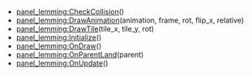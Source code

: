 - [panel_lemming:CheckCollision](nil)()
- [panel_lemming:DrawAnimation](nil)(animation, frame, rot, flip_x, relative)
- [panel_lemming:DrawTile](nil)(tile_x, tile_y, rot)
- [panel_lemming:Initialize](nil)()
- [panel_lemming:OnDraw](nil)()
- [panel_lemming:OnParentLand](nil)(parent)
- [panel_lemming:OnUpdate](nil)()